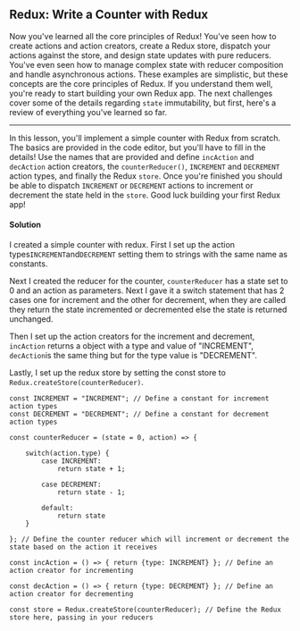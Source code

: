 ## Redux: Write a Counter with Redux

Now you've learned all the core principles of Redux! You've seen how to create actions and action creators, create a Redux store, dispatch your actions against the store, and design state updates with pure reducers. You've even seen how to manage complex state with reducer composition and handle asynchronous actions. These examples are simplistic, but these concepts are the core principles of Redux. If you understand them well, you're ready to start building your own Redux app. The next challenges cover some of the details regarding `state` immutability, but first, here's a review of everything you've learned so far.

------

In this lesson, you'll implement a simple counter with Redux from scratch. The basics are provided in the code editor, but you'll have to fill in the details! Use the names that are provided and define `incAction` and `decAction` action creators, the `counterReducer()`, `INCREMENT` and `DECREMENT` action types, and finally the Redux `store`. Once you're finished you should be able to dispatch `INCREMENT` or `DECREMENT` actions to increment or decrement the state held in the `store`. Good luck building your first Redux app!





#### Solution 

I created a simple counter with redux. First I set up the action types`INCREMENT`and`DECREMENT` setting them to strings with the same name as constants. 

Next I created the reducer for the counter, `counterReducer` has a state set to 0 and an action as parameters. Next I gave it a switch statement that has 2 cases one for increment and the other for decrement, when they are called they return the state incremented or decremented else the state is returned unchanged. 

Then I set up the action creators for the increment and decrement, `incAction` returns a object with a type and value of "INCREMENT", `decAction`is the same thing but for the type value is "DECREMENT".

Lastly, I set up the redux store by setting the const store to `Redux.createStore(counterReducer)`.

`````react
const INCREMENT = "INCREMENT"; // Define a constant for increment action types
const DECREMENT = "DECREMENT"; // Define a constant for decrement action types

const counterReducer = (state = 0, action) => {

    switch(action.type) {
        case INCREMENT:
            return state + 1;

        case DECREMENT:
            return state - 1;

        default:
            return state
    }
    
}; // Define the counter reducer which will increment or decrement the state based on the action it receives

const incAction = () => { return {type: INCREMENT} }; // Define an action creator for incrementing

const decAction = () => { return {type: DECREMENT} }; // Define an action creator for decrementing

const store = Redux.createStore(counterReducer); // Define the Redux store here, passing in your reducers
`````